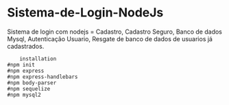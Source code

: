 # Sistema-de-Login-NodeJs
Sistema de login com nodejs = Cadastro, Cadastro Seguro, Banco de dados Mysql, Autenticação Usuario, Resgate de banco de dados de usuarios já cadastrados.

		installation
	#npm init
	#npm express
	#npm express-handlebars
	#npm body-parser
	#npm sequelize
	#npm mysql2
